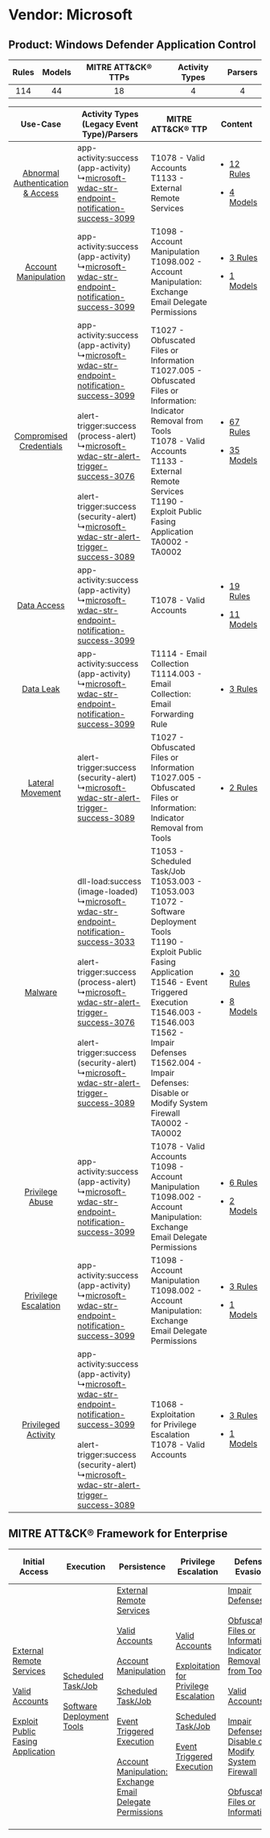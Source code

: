 Vendor: Microsoft
=================
Product: Windows Defender Application Control
---------------------------------------------
| Rules | Models | MITRE ATT&CK® TTPs | Activity Types | Parsers |
|:-----:|:------:|:------------------:|:--------------:|:-------:|
|  114  |   44   |         18         |       4        |    4    |

|    Use-Case    | Activity Types (Legacy Event Type)/Parsers    | MITRE ATT&CK® TTP    | Content    |
|:----:| ---- | ---- | ---- |
| [Abnormal Authentication & Access](../../../UseCases/uc_abnormal_authentication_&_access.md) |  app-activity:success (app-activity)<br> ↳[microsoft-wdac-str-endpoint-notification-success-3099](Ps/pC_microsoftwdacstrendpointnotificationsuccess3099.md)<br>    | T1078 - Valid Accounts<br>T1133 - External Remote Services<br>    | [<ul><li>12 Rules</li></ul><ul><li>4 Models</li></ul>](RM/r_m_microsoft_windows_defender_application_control_Abnormal_Authentication_&_Access.md) |
|    [Account Manipulation](../../../UseCases/uc_account_manipulation.md)    |  app-activity:success (app-activity)<br> ↳[microsoft-wdac-str-endpoint-notification-success-3099](Ps/pC_microsoftwdacstrendpointnotificationsuccess3099.md)<br>    | T1098 - Account Manipulation<br>T1098.002 - Account Manipulation: Exchange Email Delegate Permissions<br>    | [<ul><li>3 Rules</li></ul><ul><li>1 Models</li></ul>](RM/r_m_microsoft_windows_defender_application_control_Account_Manipulation.md)    |
|          [Compromised Credentials](../../../UseCases/uc_compromised_credentials.md)          |  app-activity:success (app-activity)<br> ↳[microsoft-wdac-str-endpoint-notification-success-3099](Ps/pC_microsoftwdacstrendpointnotificationsuccess3099.md)<br><br> alert-trigger:success (process-alert)<br> ↳[microsoft-wdac-str-alert-trigger-success-3076](Ps/pC_microsoftwdacstralerttriggersuccess3076.md)<br><br> alert-trigger:success (security-alert)<br> ↳[microsoft-wdac-str-alert-trigger-success-3089](Ps/pC_microsoftwdacstralerttriggersuccess3089.md)<br> | T1027 - Obfuscated Files or Information<br>T1027.005 - Obfuscated Files or Information: Indicator Removal from Tools<br>T1078 - Valid Accounts<br>T1133 - External Remote Services<br>T1190 - Exploit Public Fasing Application<br>TA0002 - TA0002<br>    | [<ul><li>67 Rules</li></ul><ul><li>35 Models</li></ul>](RM/r_m_microsoft_windows_defender_application_control_Compromised_Credentials.md)         |
|    [Data Access](../../../UseCases/uc_data_access.md)    |  app-activity:success (app-activity)<br> ↳[microsoft-wdac-str-endpoint-notification-success-3099](Ps/pC_microsoftwdacstrendpointnotificationsuccess3099.md)<br>    | T1078 - Valid Accounts<br>    | [<ul><li>19 Rules</li></ul><ul><li>11 Models</li></ul>](RM/r_m_microsoft_windows_defender_application_control_Data_Access.md)    |
|    [Data Leak](../../../UseCases/uc_data_leak.md)    |  app-activity:success (app-activity)<br> ↳[microsoft-wdac-str-endpoint-notification-success-3099](Ps/pC_microsoftwdacstrendpointnotificationsuccess3099.md)<br>    | T1114 - Email Collection<br>T1114.003 - Email Collection: Email Forwarding Rule<br>    | [<ul><li>3 Rules</li></ul>](RM/r_m_microsoft_windows_defender_application_control_Data_Leak.md)    |
|    [Lateral Movement](../../../UseCases/uc_lateral_movement.md)    |  alert-trigger:success (security-alert)<br> ↳[microsoft-wdac-str-alert-trigger-success-3089](Ps/pC_microsoftwdacstralerttriggersuccess3089.md)<br>    | T1027 - Obfuscated Files or Information<br>T1027.005 - Obfuscated Files or Information: Indicator Removal from Tools<br>    | [<ul><li>2 Rules</li></ul>](RM/r_m_microsoft_windows_defender_application_control_Lateral_Movement.md)    |
|    [Malware](../../../UseCases/uc_malware.md)    |  dll-load:success (image-loaded)<br> ↳[microsoft-wdac-str-endpoint-notification-success-3033](Ps/pC_microsoftwdacstrendpointnotificationsuccess3033.md)<br><br> alert-trigger:success (process-alert)<br> ↳[microsoft-wdac-str-alert-trigger-success-3076](Ps/pC_microsoftwdacstralerttriggersuccess3076.md)<br><br> alert-trigger:success (security-alert)<br> ↳[microsoft-wdac-str-alert-trigger-success-3089](Ps/pC_microsoftwdacstralerttriggersuccess3089.md)<br>     | T1053 - Scheduled Task/Job<br>T1053.003 - T1053.003<br>T1072 - Software Deployment Tools<br>T1190 - Exploit Public Fasing Application<br>T1546 - Event Triggered Execution<br>T1546.003 - T1546.003<br>T1562 - Impair Defenses<br>T1562.004 - Impair Defenses: Disable or Modify System Firewall<br>TA0002 - TA0002<br> | [<ul><li>30 Rules</li></ul><ul><li>8 Models</li></ul>](RM/r_m_microsoft_windows_defender_application_control_Malware.md)    |
|    [Privilege Abuse](../../../UseCases/uc_privilege_abuse.md)    |  app-activity:success (app-activity)<br> ↳[microsoft-wdac-str-endpoint-notification-success-3099](Ps/pC_microsoftwdacstrendpointnotificationsuccess3099.md)<br>    | T1078 - Valid Accounts<br>T1098 - Account Manipulation<br>T1098.002 - Account Manipulation: Exchange Email Delegate Permissions<br>    | [<ul><li>6 Rules</li></ul><ul><li>2 Models</li></ul>](RM/r_m_microsoft_windows_defender_application_control_Privilege_Abuse.md)    |
|    [Privilege Escalation](../../../UseCases/uc_privilege_escalation.md)    |  app-activity:success (app-activity)<br> ↳[microsoft-wdac-str-endpoint-notification-success-3099](Ps/pC_microsoftwdacstrendpointnotificationsuccess3099.md)<br>    | T1098 - Account Manipulation<br>T1098.002 - Account Manipulation: Exchange Email Delegate Permissions<br>    | [<ul><li>3 Rules</li></ul><ul><li>1 Models</li></ul>](RM/r_m_microsoft_windows_defender_application_control_Privilege_Escalation.md)    |
|    [Privileged Activity](../../../UseCases/uc_privileged_activity.md)    |  app-activity:success (app-activity)<br> ↳[microsoft-wdac-str-endpoint-notification-success-3099](Ps/pC_microsoftwdacstrendpointnotificationsuccess3099.md)<br><br> alert-trigger:success (security-alert)<br> ↳[microsoft-wdac-str-alert-trigger-success-3089](Ps/pC_microsoftwdacstralerttriggersuccess3089.md)<br>    | T1068 - Exploitation for Privilege Escalation<br>T1078 - Valid Accounts<br>    | [<ul><li>3 Rules</li></ul><ul><li>1 Models</li></ul>](RM/r_m_microsoft_windows_defender_application_control_Privileged_Activity.md)    |

MITRE ATT&CK® Framework for Enterprise
--------------------------------------
| Initial Access                                                                                                                                                                                                                         | Execution                                                                                                                                             | Persistence                                                                                                                                                                                                                                                                                                                                                                                                                                                                                      | Privilege Escalation                                                                                                                                                                                                                                                                                               | Defense Evasion                                                                                                                                                                                                                                                                                                                                                                                                                                              | Credential Access | Discovery | Lateral Movement                                                               | Collection                                                                                                                                                            | Command and Control | Exfiltration | Impact |
| -------------------------------------------------------------------------------------------------------------------------------------------------------------------------------------------------------------------------------------- | ----------------------------------------------------------------------------------------------------------------------------------------------------- | ------------------------------------------------------------------------------------------------------------------------------------------------------------------------------------------------------------------------------------------------------------------------------------------------------------------------------------------------------------------------------------------------------------------------------------------------------------------------------------------------ | ------------------------------------------------------------------------------------------------------------------------------------------------------------------------------------------------------------------------------------------------------------------------------------------------------------------ | ------------------------------------------------------------------------------------------------------------------------------------------------------------------------------------------------------------------------------------------------------------------------------------------------------------------------------------------------------------------------------------------------------------------------------------------------------------ | ----------------- | --------- | ------------------------------------------------------------------------------ | --------------------------------------------------------------------------------------------------------------------------------------------------------------------- | ------------------- | ------------ | ------ |
| [External Remote Services](https://attack.mitre.org/techniques/T1133)<br><br>[Valid Accounts](https://attack.mitre.org/techniques/T1078)<br><br>[Exploit Public Fasing Application](https://attack.mitre.org/techniques/T1190)<br><br> | [Scheduled Task/Job](https://attack.mitre.org/techniques/T1053)<br><br>[Software Deployment Tools](https://attack.mitre.org/techniques/T1072)<br><br> | [External Remote Services](https://attack.mitre.org/techniques/T1133)<br><br>[Valid Accounts](https://attack.mitre.org/techniques/T1078)<br><br>[Account Manipulation](https://attack.mitre.org/techniques/T1098)<br><br>[Scheduled Task/Job](https://attack.mitre.org/techniques/T1053)<br><br>[Event Triggered Execution](https://attack.mitre.org/techniques/T1546)<br><br>[Account Manipulation: Exchange Email Delegate Permissions](https://attack.mitre.org/techniques/T1098/002)<br><br> | [Valid Accounts](https://attack.mitre.org/techniques/T1078)<br><br>[Exploitation for Privilege Escalation](https://attack.mitre.org/techniques/T1068)<br><br>[Scheduled Task/Job](https://attack.mitre.org/techniques/T1053)<br><br>[Event Triggered Execution](https://attack.mitre.org/techniques/T1546)<br><br> | [Impair Defenses](https://attack.mitre.org/techniques/T1562)<br><br>[Obfuscated Files or Information: Indicator Removal from Tools](https://attack.mitre.org/techniques/T1027/005)<br><br>[Valid Accounts](https://attack.mitre.org/techniques/T1078)<br><br>[Impair Defenses: Disable or Modify System Firewall](https://attack.mitre.org/techniques/T1562/004)<br><br>[Obfuscated Files or Information](https://attack.mitre.org/techniques/T1027)<br><br> |                   |           | [Software Deployment Tools](https://attack.mitre.org/techniques/T1072)<br><br> | [Email Collection](https://attack.mitre.org/techniques/T1114)<br><br>[Email Collection: Email Forwarding Rule](https://attack.mitre.org/techniques/T1114/003)<br><br> |                     |              |        |